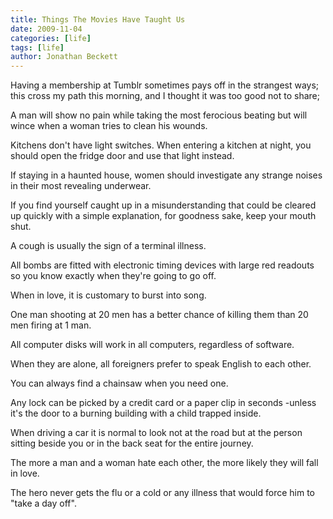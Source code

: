```yaml
---
title: Things The Movies Have Taught Us
date: 2009-11-04
categories: [life]
tags: [life]
author: Jonathan Beckett
---
```


Having a membership at Tumblr sometimes pays off in the strangest ways; this cross my path this morning, and I thought it was too good not to share;

A man will show no pain while taking the most ferocious beating but will wince when a woman tries to clean his wounds.

Kitchens don't have light switches. When entering a kitchen at night, you should open the fridge door and use that light instead.

If staying in a haunted house, women should investigate any strange noises in their most revealing underwear.

If you find yourself caught up in a misunderstanding that could be cleared up quickly with a simple explanation, for goodness sake, keep your mouth shut.

A cough is usually the sign of a terminal illness.

All bombs are fitted with electronic timing devices with large red readouts so you know exactly when they're going to go off.

When in love, it is customary to burst into song.

One man shooting at 20 men has a better chance of killing them than 20 men firing at 1 man.

All computer disks will work in all computers, regardless of software.

When they are alone, all foreigners prefer to speak English to each other.

You can always find a chainsaw when you need one.

Any lock can be picked by a credit card or a paper clip in seconds -unless it's the door to a burning building with a child trapped inside.

When driving a car it is normal to look not at the road but at the person sitting beside you or in the back seat for the entire journey.

The more a man and a woman hate each other, the more likely they will fall in love.

The hero never gets the flu or a cold or any illness that would force him to "take a day off".